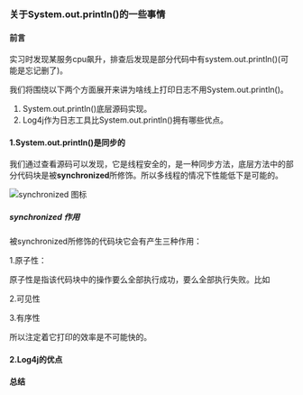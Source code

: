 ### 关于System.out.println()的一些事情
#### 前言
实习时发现某服务cpu飙升，排查后发现是部分代码中有system.out.println()(可能是忘记删了)。

我们将围绕以下两个方面展开来讲为啥线上打印日志不用System.out.println()。
1. System.out.println()底层源码实现。
2. Log4j作为日志工具比System.out.println()拥有哪些优点。

#### 1.System.out.println()是同步的
我们通过查看源码可以发现，它是线程安全的，是一种同步方法，底层方法中的部分代码块是被**synchronized**所修饰。所以多线程的情况下性能低下是可能的。

![synchronized 图标](https://img-blog.csdnimg.cn/f9a04b94cd944f86b695c799d7947a52.png?x-oss-process=image/watermark,type_d3F5LXplbmhlaQ,shadow_50,text_Q1NETiBA6Z2e6buRaWk=,size_20,color_FFFFFF,t_70,g_se,x_16)

##### synchronized 作用
被synchronized所修饰的代码块它会有产生三种作用：

1.原子性：



原子性是指该代码块中的操作要么全部执行成功，要么全部执行失败。比如

2.可见性

3.有序性




所以注定着它打印的效率是不可能快的。

#### 2.Log4j的优点


#### 总结 

